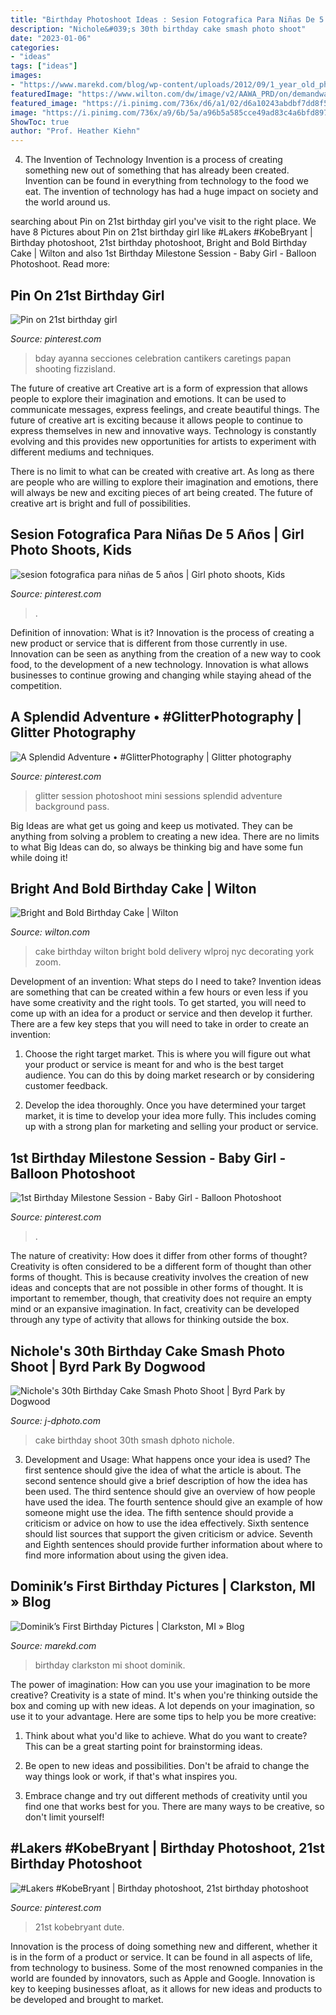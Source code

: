 ```yaml
---
title: "Birthday Photoshoot Ideas : Sesion Fotografica Para Niñas De 5 Años"
description: "Nichole&#039;s 30th birthday cake smash photo shoot"
date: "2023-01-06"
categories:
- "ideas"
tags: ["ideas"]
images:
- "https://www.marekd.com/blog/wp-content/uploads/2012/09/1_year_old_photogrepher_photo-shoot_clarkston_mi_baby21.jpg"
featuredImage: "https://www.wilton.com/dw/image/v2/AAWA_PRD/on/demandware.static/-/Sites-wilton-project-master/default/dw02fcb61b/images/project/WLPROJ-9449/WLPROJ-9449_1.jpg?sw=502&amp;sh=502&amp;sm=fit"
featured_image: "https://i.pinimg.com/736x/d6/a1/02/d6a10243abdbf7dd8f5ce0a7dabc2e1a.jpg"
image: "https://i.pinimg.com/736x/a9/6b/5a/a96b5a585cce49ad83c4a6bfd8977044.jpg"
ShowToc: true
author: "Prof. Heather Kiehn"
---
```



4. The Invention of Technology
Invention is a process of creating something new out of something that has already been created. Invention can be found in everything from technology to the food we eat. The invention of technology has had a huge impact on society and the world around us.

	

		
searching about Pin on 21st birthday girl you've visit to the right place. We have 8 Pictures about Pin on 21st birthday girl like #Lakers #KobeBryant | Birthday photoshoot, 21st birthday photoshoot, Bright and Bold Birthday Cake | Wilton and also 1st Birthday Milestone Session - Baby Girl - Balloon Photoshoot. Read more:
		
    
## Pin On 21st Birthday Girl

<img loading=lazy src="https://i.pinimg.com/736x/45/f6/d4/45f6d4e7d50ceac53b75b86f0404875b.jpg" onerror="this.onerror=null;this.src='https://tse1.mm.bing.net/th?id=OIP.PLAvnbhJ06mpoUCHwX0BmwAAAA&amp;pid=15.1';" alt="Pin on 21st birthday girl">

_Source: pinterest.com_

>bday ayanna secciones celebration cantikers caretings papan shooting fizzisland. 

	

The future of creative art
Creative art is a form of expression that allows people to explore their imagination and emotions. It can be used to communicate messages, express feelings, and create beautiful things.
The future of creative art is exciting because it allows people to continue to express themselves in new and innovative ways. Technology is constantly evolving and this provides new opportunities for artists to experiment with different mediums and techniques.

There is no limit to what can be created with creative art. As long as there are people who are willing to explore their imagination and emotions, there will always be new and exciting pieces of art being created. The future of creative art is bright and full of possibilities.

    
## Sesion Fotografica Para Niñas De 5 Años | Girl Photo Shoots, Kids

<img loading=lazy src="https://i.pinimg.com/736x/df/cd/ae/dfcdae0f14653b8ddcd5200223bfbb3c.jpg" onerror="this.onerror=null;this.src='https://tse4.mm.bing.net/th?id=OIP.UMjL2CBLTogOnzV86rKRhQHaE8&amp;pid=15.1';" alt="sesion fotografica para niñas de 5 años | Girl photo shoots, Kids">

_Source: pinterest.com_

>. 

	

Definition of innovation: What is it?
Innovation is the process of creating a new product or service that is different from those currently in use. Innovation can be seen as anything from the creation of a new way to cook food, to the development of a new technology. Innovation is what allows businesses to continue growing and changing while staying ahead of the competition.

    
## A Splendid Adventure • #GlitterPhotography | Glitter Photography

<img loading=lazy src="https://i.pinimg.com/736x/a9/6b/5a/a96b5a585cce49ad83c4a6bfd8977044.jpg" onerror="this.onerror=null;this.src='https://tse3.mm.bing.net/th?id=OIP.HFAMp0Xb4FudYFcn3EgOyQHaLH&amp;pid=15.1';" alt="A Splendid Adventure • #GlitterPhotography | Glitter photography">

_Source: pinterest.com_

>glitter session photoshoot mini sessions splendid adventure background pass. 

	

Big Ideas are what get us going and keep us motivated. They can be anything from solving a problem to creating a new idea. There are no limits to what Big Ideas can do, so always be thinking big and have some fun while doing it!

    
## Bright And Bold Birthday Cake | Wilton

<img loading=lazy src="https://www.wilton.com/dw/image/v2/AAWA_PRD/on/demandware.static/-/Sites-wilton-project-master/default/dw02fcb61b/images/project/WLPROJ-9449/WLPROJ-9449_1.jpg?sw=502&amp;sh=502&amp;sm=fit" onerror="this.onerror=null;this.src='https://tse1.mm.bing.net/th?id=OIP.cxbNeRPW8eLUdKNAPjGYkwHaHa&amp;pid=15.1';" alt="Bright and Bold Birthday Cake | Wilton">

_Source: wilton.com_

>cake birthday wilton bright bold delivery wlproj nyc decorating york zoom. 

	

Development of an invention: What steps do I need to take?
Invention ideas are something that can be created within a few hours or even less if you have some creativity and the right tools. To get started, you will need to come up with an idea for a product or service and then develop it further. There are a few key steps that you will need to take in order to create an invention:
1. Choose the right target market. This is where you will figure out what your product or service is meant for and who is the best target audience. You can do this by doing market research or by considering customer feedback.

2. Develop the idea thoroughly. Once you have determined your target market, it is time to develop your idea more fully. This includes coming up with a strong plan for marketing and selling your product or service.

    
## 1st Birthday Milestone Session - Baby Girl - Balloon Photoshoot

<img loading=lazy src="https://i.pinimg.com/736x/41/0c/5d/410c5db28fe1d31c0196ed81b38f3719.jpg" onerror="this.onerror=null;this.src='https://tse3.mm.bing.net/th?id=OIP.cba9GfHp6-EtYYT8FqIwcgHaLH&amp;pid=15.1';" alt="1st Birthday Milestone Session - Baby Girl - Balloon Photoshoot">

_Source: pinterest.com_

>. 

	

The nature of creativity: How does it differ from other forms of thought?
Creativity is often considered to be a different form of thought than other forms of thought. This is because creativity involves the creation of new ideas and concepts that are not possible in other forms of thought. It is important to remember, though, that creativity does not require an empty mind or an expansive imagination. In fact, creativity can be developed through any type of activity that allows for thinking outside the box.

    
## Nichole&#039;s 30th Birthday Cake Smash Photo Shoot | Byrd Park By Dogwood

<img loading=lazy src="http://www.j-dphoto.com/images/uploaded/pep_0796__.jpg" onerror="this.onerror=null;this.src='https://tse2.mm.bing.net/th?id=OIP.srqOHNqE2Jhff48vNIodcwHaLG&amp;pid=15.1';" alt="Nichole&#039;s 30th Birthday Cake Smash Photo Shoot | Byrd Park by Dogwood">

_Source: j-dphoto.com_

>cake birthday shoot 30th smash dphoto nichole. 

	

3. Development and Usage: What happens once your idea is used?
The first sentence should give the idea of what the article is about. The second sentence should give a brief description of how the idea has been used. The third sentence should give an overview of how people have used the idea. The fourth sentence should give an example of how someone might use the idea. The fifth sentence should provide a criticism or advice on how to use the idea effectively. Sixth sentence should list sources that support the given criticism or advice. Seventh and Eighth sentences should provide further information about where to find more information about using the given idea.

    
## Dominik’s First Birthday Pictures | Clarkston, MI » Blog

<img loading=lazy src="https://www.marekd.com/blog/wp-content/uploads/2012/09/1_year_old_photogrepher_photo-shoot_clarkston_mi_baby21.jpg" onerror="this.onerror=null;this.src='https://tse4.mm.bing.net/th?id=OIP.sUV3blGE0iiRWBz0zht3MgHaLF&amp;pid=15.1';" alt="Dominik’s First Birthday Pictures | Clarkston, MI » Blog">

_Source: marekd.com_

>birthday clarkston mi shoot dominik. 

	

The power of imagination: How can you use your imagination to be more creative?
Creativity is a state of mind. It's when you're thinking outside the box and coming up with new ideas. A lot depends on your imagination, so use it to your advantage. Here are some tips to help you be more creative:
1. Think about what you'd like to achieve. What do you want to create? This can be a great starting point for brainstorming ideas.

2. Be open to new ideas and possibilities. Don't be afraid to change the way things look or work, if that's what inspires you.

3. Embrace change and try out different methods of creativity until you find one that works best for you. There are many ways to be creative, so don't limit yourself!

    
## #Lakers #KobeBryant | Birthday Photoshoot, 21st Birthday Photoshoot

<img loading=lazy src="https://i.pinimg.com/736x/d6/a1/02/d6a10243abdbf7dd8f5ce0a7dabc2e1a.jpg" onerror="this.onerror=null;this.src='https://tse2.mm.bing.net/th?id=OIP.hc8c80DPZtHjfQ5Dr34yuwHaLF&amp;pid=15.1';" alt="#Lakers #KobeBryant | Birthday photoshoot, 21st birthday photoshoot">

_Source: pinterest.com_

>21st kobebryant dute. 

	

Innovation is the process of doing something new and different, whether it is in the form of a product or service. It can be found in all aspects of life, from technology to business. Some of the most renowned companies in the world are founded by innovators, such as Apple and Google. Innovation is key to keeping businesses afloat, as it allows for new ideas and products to be developed and brought to market.

